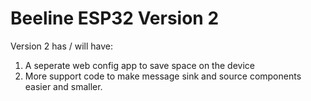 # Beeline ESP32 Version 2

Version 2 has / will have:
1) A seperate web config app to save space on the device
2) More support code to make message sink and source components easier and smaller.
